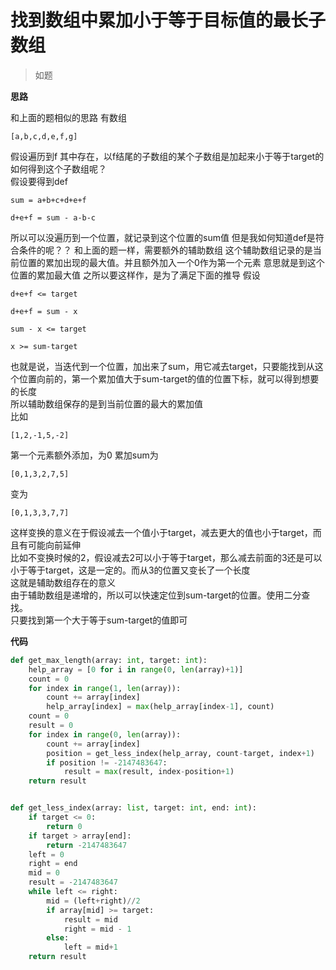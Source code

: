 # 找到数组中累加小于等于目标值的最长子数组
> 如题

**思路**

和上面的题相似的思路
有数组

`
[a,b,c,d,e,f,g]
`

假设遍历到f
其中存在，以f结尾的子数组的某个子数组是加起来小于等于target的
如何得到这个子数组呢？  
假设要得到def

`
sum = a+b+c+d+e+f
`

`
d+e+f = sum - a-b-c
`

所以可以没遍历到一个位置，就记录到这个位置的sum值
但是我如何知道def是符合条件的呢？？
和上面的题一样，需要额外的辅助数组
这个辅助数组记录的是当前位置的累加出现的最大值。并且额外加入一个0作为第一个元素
意思就是到这个位置的累加最大值
之所以要这样作，是为了满足下面的推导
假设

`
d+e+f <= target
`

`
d+e+f = sum - x
`

`
sum - x <= target
`

`
x >= sum-target
`

也就是说，当迭代到一个位置，加出来了sum，用它减去target，只要能找到从这个位置向前的，第一个累加值大于sum-target的值的位置下标，就可以得到想要的长度  
所以辅助数组保存的是到当前位置的最大的累加值  
比如

`
[1,2,-1,5,-2]
`

第一个元素额外添加，为0
累加sum为

`
[0,1,3,2,7,5]
`

变为

`
[0,1,3,3,7,7]
`

这样变换的意义在于假设减去一个值小于target，减去更大的值也小于target，而且有可能向前延伸  
比如不变换时候的2，假设减去2可以小于等于target，那么减去前面的3还是可以小于等于target，这是一定的。而从3的位置又变长了一个长度  
这就是辅助数组存在的意义  
由于辅助数组是递增的，所以可以快速定位到sum-target的位置。使用二分查找。  
只要找到第一个大于等于sum-target的值即可  

**代码**

```python
def get_max_length(array: int, target: int):
    help_array = [0 for i in range(0, len(array)+1)]
    count = 0
    for index in range(1, len(array)):
        count += array[index]
        help_array[index] = max(help_array[index-1], count)
    count = 0
    result = 0
    for index in range(0, len(array)):
        count += array[index]
        position = get_less_index(help_array, count-target, index+1)
        if position != -2147483647:
            result = max(result, index-position+1)
    return result


def get_less_index(array: list, target: int, end: int):
    if target <= 0:
        return 0
    if target > array[end]:
        return -2147483647
    left = 0
    right = end
    mid = 0
    result = -2147483647
    while left <= right:
        mid = (left+right)//2
        if array[mid] >= target:
            result = mid
            right = mid - 1
        else:
            left = mid+1
    return result
```